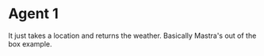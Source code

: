 # Agent 1

It just takes a location and returns the weather. Basically Mastra's out of the box example.